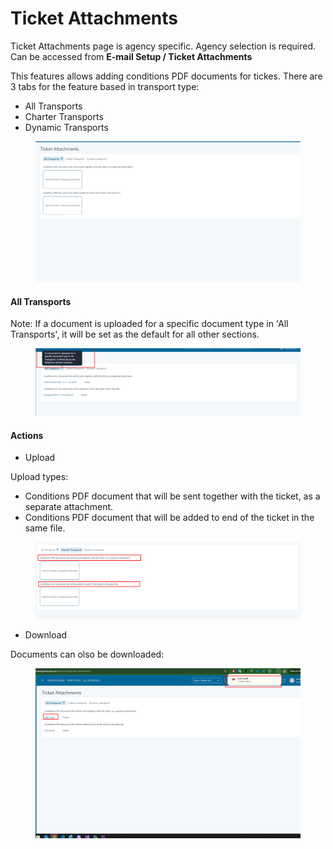 # Ticket Attachments

Ticket Attachments page is agency specific. Agency selection is required. Can be accessed from **E-mail Setup / Ticket Attachments**

This features allows adding conditions PDF documents for tickes. There are 3 tabs for the feature based in transport type:

* All Transports
* Charter Transports
* Dynamic Transports

<figure><img src="../.gitbook/assets/ticketAttachemtPage-55ad664fa840908c4ea1f82895ea0448.png" alt=""><figcaption></figcaption></figure>

#### All Transports <a href="#all-transports" id="all-transports"></a>

Note: If a document is uploaded for a specific document type in 'All Transports', it will be set as the default for all other sections.

<figure><img src="../.gitbook/assets/ticketAllTransports-c9d79e44327f39695186f53b9dc683f5 (1).png" alt=""><figcaption></figcaption></figure>

#### Actions <a href="#actions" id="actions"></a>

* Upload

Upload types:

* Conditions PDF document that will be sent together with the ticket, as a separate attachment.
* Conditions PDF document that will be added to end of the ticket in the same file.

<figure><img src="../.gitbook/assets/ticketUpload-ad31b24e322829fd1007cff96144f6c6.png" alt=""><figcaption></figcaption></figure>

* Download

Documents can olso be downloaded:

<figure><img src="../.gitbook/assets/ticketDownload-b304d669adbad2fbea8c357877967817.png" alt=""><figcaption></figcaption></figure>
